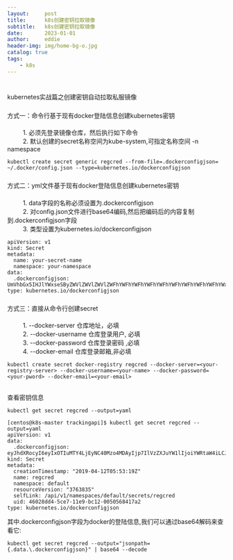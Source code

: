 ```yaml
---
layout:     post
title:      k8s创建密钥拉取镜像
subtitle:   k8s创建密钥拉取镜像
date:       2023-01-01
author:     eddie
header-img: img/home-bg-o.jpg
catalog: true
tags:
    - k8s
---
```


#
kubernetes实战篇之创建密钥自动拉取私服镜像

###
方式一：命令行基于现有docker登陆信息创建kubernetes密钥

####
&ensp; &ensp;&ensp;&ensp;   1. 必须先登录镜像仓库，然后执行如下命令
<br>
&ensp; &ensp;&ensp;&ensp;   2. 默认创建的secret名称空间为kube-system,可指定名称空间 -n namespace

```shell
kubectl create secret generic regcred --from-file=.dockerconfigjson= ~/.docker/config.json --type=kubernetes.io/dockerconfigjson
```

###
方式二：yml文件基于现有docker登陆信息创建kubernetes密钥

####
&ensp; &ensp;&ensp;&ensp; 1. data字段的名称必须设置为.dockerconfigjson
<br>
&ensp; &ensp;&ensp;&ensp; 2. 对config.json文件进行base64编码,然后把编码后的内容复制到.dockerconfigjson字段
<br>
&ensp; &ensp;&ensp;&ensp; 3. 类型设置为kubernetes.io/dockerconfigjson
```shell
apiVersion: v1
kind: Secret
metadata:
  name: your-secret-name
  namespace: your-namespace
data:
  .dockerconfigjson: UmVhbGx5IHJlYWxseSByZWVlZWVlZWVlZWFhYWFhYWFhYWFhYWFhYWFhYWFhYWFhYWFhYWxsbGxsbGxsbGxsbGxsbGxsbGxsbGxsbGxsbGxsbGx5eXl5eXl5eXl5eXl5eXl5eXl5eSBsbGxsbGxsbGxsbGxsbG9vb29vb29vb29vb29vb29vb29vb29vb29vb25ubm5ubm5ubm5ubm5ubm5ubm5ubm5ubmdnZ2dnZ2dnZ2dnZ2dnZ2dnZ2cgYXV0aCBrZXlzCg==
type: kubernetes.io/dockerconfigjson
```

###
方式三：直接从命令行创建secret
####
&ensp; &ensp;&ensp;&ensp; 1. --docker-server 仓库地址，必填
<br>
&ensp; &ensp;&ensp;&ensp; 2. --docker-username 仓库登录用户, 必填
<br>
&ensp; &ensp;&ensp;&ensp; 3. --docker-password 仓库登录密码 ,必填
<br>
&ensp; &ensp;&ensp;&ensp; 4. --docker-email 仓库登录邮箱,非必填
<br>


```shell
kubectl create secret docker-registry regcred --docker-server=<your-registry-server> --docker-username=<your-name> --docker-password=<your-pword> --docker-email=<your-email>
```

##
查看密钥信息
```
kubectl get secret regcred --output=yaml
```
```
[centos@k8s-master trackingapi]$ kubectl get secret regcred --output=yaml
apiVersion: v1
data:
  .dockerconfigjson: eyJhdXRocyI6eyIxOTIuMTY4LjEyNC40Mzo4MDAyIjp7IlVzZXJuYW1lIjoiYWRtaW4iLCJQYXNzd29yZCI6ImFkbWluMTIzIiwiRW1haWwiOiIifX19
kind: Secret
metadata:
  creationTimestamp: "2019-04-12T05:53:19Z"
  name: regcred
  namespace: default
  resourceVersion: "3763835"
  selfLink: /api/v1/namespaces/default/secrets/regcred
  uid: 46028dd4-5ce7-11e9-bc12-0050568417a2
type: kubernetes.io/dockerconfigjson
```
其中.dockerconfigjson字段为docker的登陆信息,我们可以通过base64解码来查看它:
```
kubectl get secret regcred --output="jsonpath={.data.\.dockerconfigjson}" | base64 --decode
```